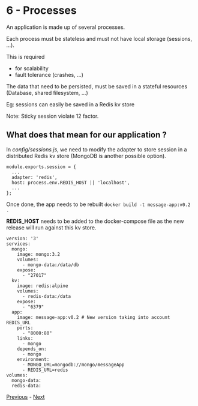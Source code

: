 # 6 - Processes

An application is made up of several processes.

Each process must be stateless and must not have local storage (sessions, ...).

This is required
* for scalability
* fault tolerance (crashes, ...)

The data that need to be persisted, must be saved in a stateful resources (Database, shared filesystem, ...)

Eg: sessions can easily be saved in a Redis kv store

Note: Sticky session violate 12 factor.

## What does that mean for our application ?

In _config/sessions.js_, we need to modify the adapter to store session in a distributed Redis kv store (MongoDB is another possible option).

```
module.exports.session = {
  ...
  adapter: 'redis',
  host: process.env.REDIS_HOST || 'localhost',
  ...
};
```

Once done, the app needs to be rebuilt `docker build -t message-app:v0.2 .`

**REDIS_HOST** needs to be added to the docker-compose file as the new release will run against this kv store.

```
version: '3'
services:
  mongo:
    image: mongo:3.2
    volumes:
      - mongo-data:/data/db
    expose:
      - "27017"
  kv:
    image: redis:alpine
    volumes:
      - redis-data:/data
    expose:
      - "6379"
  app:
    image: message-app:v0.2 # New version taking into account REDIS_URL
    ports:
      - "8000:80"
    links:
      - mongo
    depends_on:
      - mongo
    environment:
      - MONGO_URL=mongodb://mongo/messageApp
      - REDIS_URL=redis
volumes:
  mongo-data:
  redis-data:
```

[Previous](05_build_release_run.md) - [Next](07_port_binding.md)
